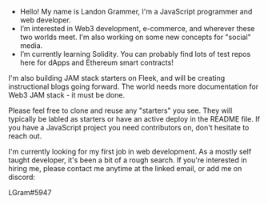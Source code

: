 - Hello! My name is Landon Grammer, I'm a JavaScript programmer and web developer. 
- I’m interested in Web3 development, e-commerce, and wherever these two worlds meet. I'm also working on some new concepts for "social" media.
- I’m currently learning Solidity. You can probably find lots of test repos here for dApps and Ethereum smart contracts!

I'm also building JAM stack starters on Fleek, and will be creating instructional blogs going forward. The world needs more documentation for Web3 JAM stack - it must be done. 

Please feel free to clone and reuse any "starters" you see. They will typically be labled as starters or have an active deploy in the README file. If you have a JavaScript project you need contributors on, don't hesitate to reach out.

I'm currently looking for my first job in web development. As a mostly self taught developer, it's been a bit of a rough search. If you're interested in hiring me, please contact me anytime at the linked email, or add me on discord:

LGram#5947
